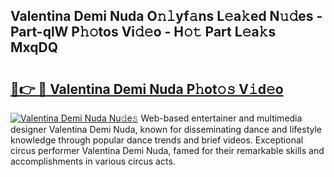 ## Valentina Demi Nuda O𝚗𝚕yf𝚊ns L𝚎a𝚔ed N𝚞𝚍es - Part-qlW P𝚑𝚘tos Vi𝚍𝚎o - H𝚘𝚝 Part L𝚎a𝚔s MxqDQ

# <h2><a href="http://kf20nt.oniu.top/?m=Valentina+Demi+Nuda">🔗👉 🔴 Valentina Demi Nuda P𝚑ot𝚘𝚜 V𝚒d𝚎o</a></h2>

[![Valentina Demi Nuda Nu𝚍e𝚜](https://i.imgur.com/0qMVB7G.gif)](http://kf20nt.oniu.top/?m=Valentina+Demi+Nuda)
Web-based entertainer and multimedia designer Valentina Demi Nuda, known for disseminating dance and lifestyle knowledge through popular dance trends and brief videos. Exceptional circus performer Valentina Demi Nuda, famed for their remarkable skills and accomplishments in various circus acts.  
